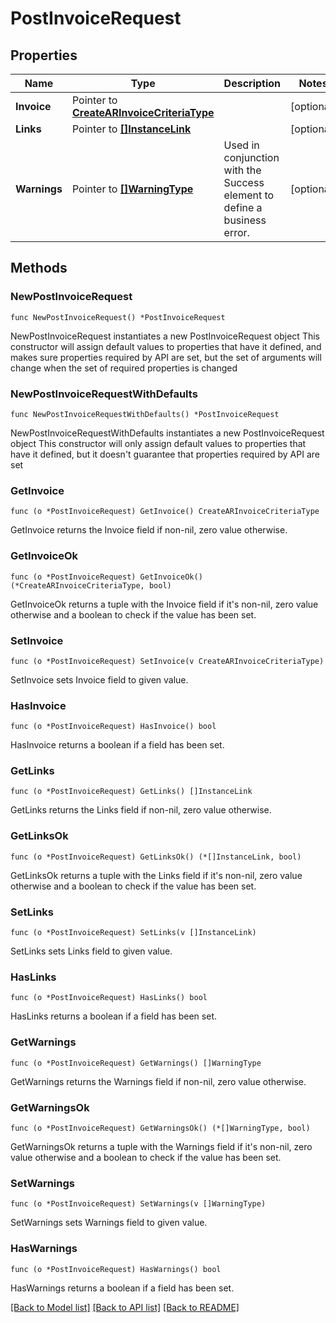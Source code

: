 # PostInvoiceRequest

## Properties

Name | Type | Description | Notes
------------ | ------------- | ------------- | -------------
**Invoice** | Pointer to [**CreateARInvoiceCriteriaType**](CreateARInvoiceCriteriaType.md) |  | [optional] 
**Links** | Pointer to [**[]InstanceLink**](InstanceLink.md) |  | [optional] 
**Warnings** | Pointer to [**[]WarningType**](WarningType.md) | Used in conjunction with the Success element to define a business error. | [optional] 

## Methods

### NewPostInvoiceRequest

`func NewPostInvoiceRequest() *PostInvoiceRequest`

NewPostInvoiceRequest instantiates a new PostInvoiceRequest object
This constructor will assign default values to properties that have it defined,
and makes sure properties required by API are set, but the set of arguments
will change when the set of required properties is changed

### NewPostInvoiceRequestWithDefaults

`func NewPostInvoiceRequestWithDefaults() *PostInvoiceRequest`

NewPostInvoiceRequestWithDefaults instantiates a new PostInvoiceRequest object
This constructor will only assign default values to properties that have it defined,
but it doesn't guarantee that properties required by API are set

### GetInvoice

`func (o *PostInvoiceRequest) GetInvoice() CreateARInvoiceCriteriaType`

GetInvoice returns the Invoice field if non-nil, zero value otherwise.

### GetInvoiceOk

`func (o *PostInvoiceRequest) GetInvoiceOk() (*CreateARInvoiceCriteriaType, bool)`

GetInvoiceOk returns a tuple with the Invoice field if it's non-nil, zero value otherwise
and a boolean to check if the value has been set.

### SetInvoice

`func (o *PostInvoiceRequest) SetInvoice(v CreateARInvoiceCriteriaType)`

SetInvoice sets Invoice field to given value.

### HasInvoice

`func (o *PostInvoiceRequest) HasInvoice() bool`

HasInvoice returns a boolean if a field has been set.

### GetLinks

`func (o *PostInvoiceRequest) GetLinks() []InstanceLink`

GetLinks returns the Links field if non-nil, zero value otherwise.

### GetLinksOk

`func (o *PostInvoiceRequest) GetLinksOk() (*[]InstanceLink, bool)`

GetLinksOk returns a tuple with the Links field if it's non-nil, zero value otherwise
and a boolean to check if the value has been set.

### SetLinks

`func (o *PostInvoiceRequest) SetLinks(v []InstanceLink)`

SetLinks sets Links field to given value.

### HasLinks

`func (o *PostInvoiceRequest) HasLinks() bool`

HasLinks returns a boolean if a field has been set.

### GetWarnings

`func (o *PostInvoiceRequest) GetWarnings() []WarningType`

GetWarnings returns the Warnings field if non-nil, zero value otherwise.

### GetWarningsOk

`func (o *PostInvoiceRequest) GetWarningsOk() (*[]WarningType, bool)`

GetWarningsOk returns a tuple with the Warnings field if it's non-nil, zero value otherwise
and a boolean to check if the value has been set.

### SetWarnings

`func (o *PostInvoiceRequest) SetWarnings(v []WarningType)`

SetWarnings sets Warnings field to given value.

### HasWarnings

`func (o *PostInvoiceRequest) HasWarnings() bool`

HasWarnings returns a boolean if a field has been set.


[[Back to Model list]](../README.md#documentation-for-models) [[Back to API list]](../README.md#documentation-for-api-endpoints) [[Back to README]](../README.md)


